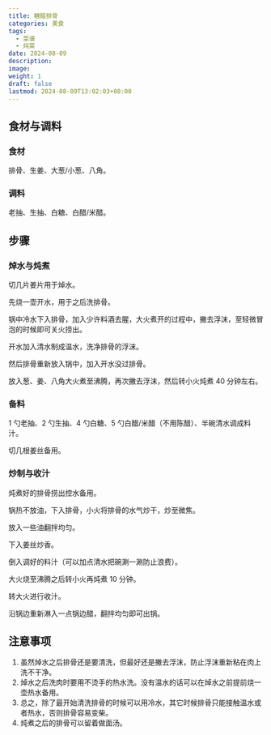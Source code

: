 ```yaml
---
title: 糖醋排骨
categories: 美食
tags:
  - 菜谱
  - 炖菜
date: 2024-08-09
description: 
image: 
weight: 1
draft: false
lastmod: 2024-08-09T13:02:03+08:00
---
```

## 食材与调料

### 食材

排骨、生姜、大葱/小葱、八角。

### 调料

老抽、生抽、白糖、白醋/米醋。

## 步骤

### 焯水与炖煮

切几片姜片用于焯水。

先烧一壶开水，用于之后洗排骨。

锅中冷水下入排骨，加入少许料酒去腥，大火煮开的过程中，撇去浮沫，至轻微冒泡的时候即可关火捞出。

开水加入清水制成温水，洗净排骨的浮沫。

然后排骨重新放入锅中，加入开水没过排骨。

放入葱、姜、八角大火煮至沸腾，再次撇去浮沫，然后转小火炖煮 40 分钟左右。

### 备料

1 勺老抽、2 勺生抽、4 勺白糖、5 勺白醋/米醋（不用陈醋）、半碗清水调成料汁。

切几根姜丝备用。

### 炒制与收汁

炖煮好的排骨捞出控水备用。

锅热不放油，下入排骨，小火将排骨的水气炒干，炒至微焦。

放入一些油翻拌均匀。

下入姜丝炒香。

倒入调好的料汁（可以加点清水把碗涮一涮防止浪费）。

大火烧至沸腾之后转小火再炖煮 10 分钟。

转大火进行收汁。

沿锅边重新淋入一点锅边醋，翻拌均匀即可出锅。

## 注意事项

1. 虽然焯水之后排骨还是要清洗，但最好还是撇去浮沫，防止浮沫重新粘在肉上洗不干净。
2. 焯水之后洗肉时要用不烫手的热水洗。没有温水的话可以在焯水之前提前烧一壶热水备用。
3. 总之，除了最开始清洗排骨的时候可以用冷水，其它时候排骨只能接触温水或者热水，否则排骨容易变柴。
4. 炖煮之后的排骨可以留着做面汤。
